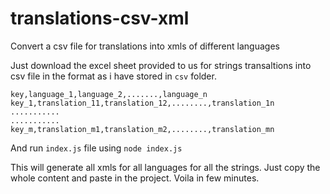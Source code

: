 # translations-csv-xml
Convert a csv file for translations into xmls of different languages

Just download the excel sheet provided to us for strings transaltions into csv file in the format as i have stored in `csv` folder.

```
key,language_1,language_2,.......,language_n
key_1,translation_11,translation_12,........,translation_1n
...........
...........
key_m,translation_m1,translation_m2,........,translation_mn
```

And run `index.js` file using `node index.js`

This will generate all xmls for all languages for all the strings. Just copy the whole content and paste in the project.
Voila in few minutes.
